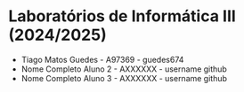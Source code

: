 # Laboratórios de Informática III (2024/2025)

* Tiago Matos Guedes - A97369 - guedes674
* Nome Completo Aluno 2 - AXXXXXX - username github
* Nome Completo Aluno 3 - AXXXXXX - username github
